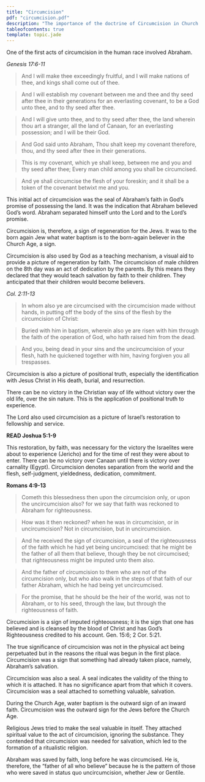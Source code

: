 ```yaml
---
title: "Circumcision"
pdf: "circumcision.pdf"
description: "The importance of the doctrine of Circumcision in Church Age teaching."
tableofcontents: true
template: topic.jade
---
```


One of the first acts of circumcision in the human race involved
Abraham.

*Genesis 17:6-11*

>And I will make thee exceedingly fruitful, and I will
make nations of thee, and kings shall come out of thee.

>And I will establish my covenant between me and thee and thy seed after
thee in their generations for an everlasting covenant, to be a God unto
thee, and to thy seed after thee.

>And I will give unto thee, and to thy seed after thee, the land wherein
thou art a stranger, all the land of Canaan, for an everlasting
possession; and I will be their God.

>And God said unto Abraham, Thou shalt keep my covenant therefore, thou,
and thy seed after thee in their generations.

>This is my covenant, which ye shall keep, between me and you and thy
seed after thee; Every man child among you shall be circumcised.

>And ye shall circumcise the flesh of your foreskin; and it shall be a
token of the covenant betwixt me and you.

This initial act of circumcision was the seal of Abraham’s faith in
God’s promise of possessing the land. It was the indication that Abraham
believed God’s word. Abraham separated himself unto the Lord and to the
Lord’s promise.

Circumcision is, therefore, a sign of regeneration for the Jews. It was
to the born again Jew what water baptism is to the born-again believer
in the Church Age, a sign.

Circumcision is also used by God as a teaching mechanism, a visual aid
to provide a picture of regeneration by faith. The circumcision of male
children on the 8th day was an act of dedication by the parents. By this
means they declared that they would teach salvation by faith to their
children. They anticipated that their children would become believers.

*Col. 2:11-13*

>In whom also ye are circumcised with the circumcision made
without hands, in putting off the body of the sins of the flesh by the
circumcision of Christ:

>Buried with him in baptism, wherein also ye are risen with him through
the faith of the operation of God, who hath raised him from the dead.

>And you, being dead in your sins and the uncircumcision of your flesh,
hath he quickened together with him, having forgiven you all
trespasses.

Circumcision is also a picture of positional truth, especially the
identification with Jesus Christ in His death, burial, and resurrection.

There can be no victory in the Christian way of life without victory
over the old life, over the sin nature. This is the application of
positional truth to experience.

The Lord also used circumcision as a picture of Israel’s restoration to
fellowship and service.

**READ Joshua 5:1-9**

This restoration, by faith, was necessary for the victory the Israelites
were about to experience (Jericho) and for the time of rest they were
about to enter. There can be no victory over Canaan until there is
victory over carnality (Egypt). Circumcision denotes separation from the
world and the flesh, self-judgment, yieldedness, dedication, commitment.

**Romans 4:9-13**

>Cometh this blessedness then upon the circumcision only,
or upon the uncircumcision also? for we say that faith was reckoned to
Abraham for righteousness.

>How was it then reckoned? when he was in circumcision, or in
uncircumcision? Not in circumcision, but in uncircumcision.

>And he received the sign of circumcision, a seal of the righteousness
of the faith which he had yet being uncircumcised: that he might be the
father of all them that believe, though they be not circumcised; that
righteousness might be imputed unto them also.

>And the father of circumcision to them who are not of the circumcision
only, but who also walk in the steps of that faith of our father
Abraham, which he had being yet uncircumcised.

>For the promise, that he should be the heir of the world, was not to
Abraham, or to his seed, through the law, but through the righteousness
of faith.

Circumcision is a sign of imputed righteousness; it is the sign that one
has believed and is cleansed by the blood of Christ and has God’s
Righteousness credited to his account. Gen. 15:6; 2 Cor. 5:21.

The true significance of circumcision was not in the physical act being
perpetuated but in the reasons the ritual was begun in the first place.
Circumcision was a sign that something had already taken place, namely,
Abraham’s salvation.

Circumcision was also a seal. A seal indicates the validity of the thing
to which it is attached. It has no significance apart from that which it
covers. Circumcision was a seal attached to something valuable,
salvation.

During the Church Age, water baptism is the outward sign of an inward
faith. Circumcision was the outward sign for the Jews before the Church
Age.

Religious Jews tried to make the seal valuable in itself. They attached
spiritual value to the act of circumcision, ignoring the substance. They
contended that circumcision was needed for salvation, which led to the
formation of a ritualistic religion.

Abraham was saved by faith, long before he was circumcised. He is,
therefore, the “father of all who believe” because he is the pattern of
those who were saved in status quo uncircumcision, whether Jew or
Gentile.

